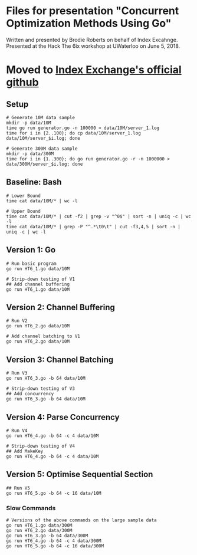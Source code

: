 # Files for presentation "Concurrent Optimization Methods Using Go"
Written and presented by Brodie Roberts on behalf of Index Excahnge.
Presented at the Hack The 6ix workshop at UWaterloo on June 5, 2018.

# Moved to [Index Exchange's official github](https://github.com/indexexchange/GoOptimizationMethods)

## Setup

```
# Generate 10M data sample
mkdir -p data/10M
time go run generator.go -n 100000 > data/10M/server_1.log
time for i in {2..100}; do cp data/10M/server_1.log data/10M/server_$i.log; done

# Generate 300M data sample
mkdir -p data/300M
time for i in {1..300}; do go run generator.go -r -n 1000000 > data/300M/server_$i.log; done
```


## Baseline: Bash
```
# Lower Bound
time cat data/10M/* | wc -l

# Upper Bound
time cat data/10M/* | cut -f2 | grep -v "^0$" | sort -n | uniq -c | wc -l
time cat data/10M/* | grep -P "^.*\t0\t" | cut -f3,4,5 | sort -n | uniq -c | wc -l
```


## Version 1: Go
```
# Run basic program
go run HT6_1.go data/10M

# Strip-down testing of V1
## Add channel buffering
go run HT6_1.go data/10M
```


## Version 2: Channel Buffering
```
# Run V2
go run HT6_2.go data/10M

# Add channel batching to V1
go run HT6_2.go data/10M
```


## Version 3: Channel Batching
```
# Run V3
go run HT6_3.go -b 64 data/10M

# Strip-down testing of V3
## Add concurrency
go run HT6_3.go -b 64 data/10M
```


## Version 4: Parse Concurrency
```
# Run V4
go run HT6_4.go -b 64 -c 4 data/10M

# Strip-down testing of V4
## Add MakeKey
go run HT6_4.go -b 64 -c 4 data/10M
```


## Version 5: Optimise Sequential Section
```
## Run V5
go run HT6_5.go -b 64 -c 16 data/10M
```


### Slow Commands
```
# Versions of the above commands on the large sample data
go run HT6_1.go data/300M
go run HT6_2.go data/300M
go run HT6_3.go -b 64 data/300M
go run HT6_4.go -b 64 -c 4 data/300M
go run HT6_5.go -b 64 -c 16 data/300M
```

